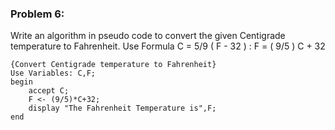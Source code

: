 ### Problem 6:
Write an algorithm in pseudo code to convert the given Centigrade temperature to Fahrenheit.
Use Formula C = 5/9 ( F - 32 ) : F = ( 9/5 ) C + 32 

```{r, tidy=FALSE, eval=FALSE}
{Convert Centigrade temperature to Fahrenheit}
Use Variables: C,F;
begin
	accept C;
	F <- (9/5)*C+32;
	display "The Fahrenheit Temperature is",F;
end
```